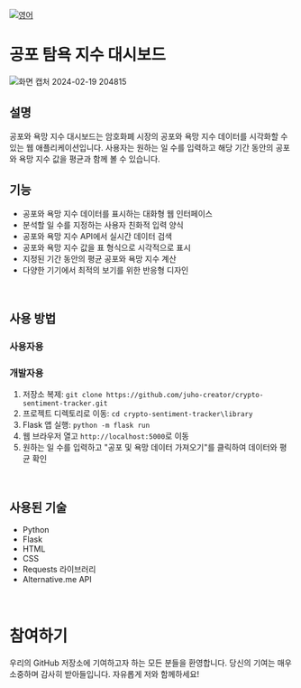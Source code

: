 [![영어](https://img.shields.io/badge/lang-English-blue.svg)](https://github.com/juho-creator/crypto-sentiment-tracker/blob/master/README.md)

# 공포 탐욕 지수 대시보드
![화면 캡처 2024-02-19 204815](https://github.com/juho-creator/crypto-sentiment-tracker/assets/72856990/fc5bdcc4-e6f1-4149-bbf5-75798b08694e)
</br>

## 설명
공포와 욕망 지수 대시보드는 암호화폐 시장의 공포와 욕망 지수 데이터를 시각화할 수 있는 웹 애플리케이션입니다. 사용자는 원하는 일 수를 입력하고 해당 기간 동안의 공포와 욕망 지수 값을 평균과 함께 볼 수 있습니다.
</br>

## 기능
- 공포와 욕망 지수 데이터를 표시하는 대화형 웹 인터페이스
- 분석할 일 수를 지정하는 사용자 친화적 입력 양식
- 공포와 욕망 지수 API에서 실시간 데이터 검색
- 공포와 욕망 지수 값을 표 형식으로 시각적으로 표시
- 지정된 기간 동안의 평균 공포와 욕망 지수 계산
- 다양한 기기에서 최적의 보기를 위한 반응형 디자인
</br>

## 사용 방법
### 사용자용
### 개발자용
1. 저장소 복제: `git clone https://github.com/juho-creator/crypto-sentiment-tracker.git`
2. 프로젝트 디렉토리로 이동: `cd crypto-sentiment-tracker\library`
3. Flask 앱 실행: `python -m flask run`
4. 웹 브라우저 열고 `http://localhost:5000`로 이동
5. 원하는 일 수를 입력하고 "공포 및 욕망 데이터 가져오기"를 클릭하여 데이터와 평균 확인
</br>

## 사용된 기술
- Python
- Flask
- HTML
- CSS
- Requests 라이브러리
- Alternative.me API
</br>

# 참여하기
우리의 GitHub 저장소에 기여하고자 하는 모든 분들을 환영합니다. 당신의 기여는 매우 소중하며 감사히 받아들입니다.
자유롭게 저와 함께하세요!
